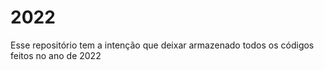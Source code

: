 # 2022
Esse repositório tem a intenção que deixar armazenado todos os códigos feitos no ano de 2022
